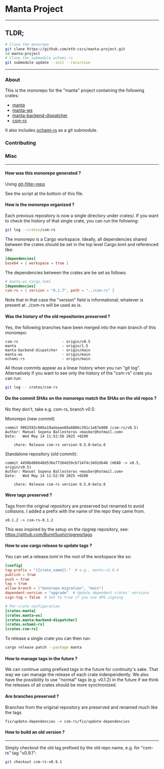 # Manta Project

---

## TLDR;

```bash
# Clone the monorepo
git clone https://github.com/eth-cscs/manta-project.git
cd manta-project
# Clone the submodule ochami-rs
git submodule update --init --recursive
```
---
### About
This is the monorepo for the "manta" project containing the following crates:
+ [manta](https://github.com/eth-cscs/manta-project/tree/main/crates/manta)
+ [manta-ws](https://github.com/eth-cscs/manta-project/tree/main/crates/manta-ws)
+ [manta-backend-dispatcher](https://github.com/eth-cscs/manta-project/tree/main/crates/manta-backend-dispatcher)
+ [csm-rs](https://github.com/eth-cscs/manta-project/tree/main/crates/csm-rs)

It also includes [ochami-rs](https://github.com/OpenCHAMI/ochami-rs) as a git submodule.

### Contributing 


### Misc
---
#### How was this monorepo generated ?

Using [git-filter-repo](https://www.git-tower.com/learn/git/faq/git-filter-repo)

See the script at the bottom of this file.

#### How is the monorepo organized ?

Each previous repository is now a single directory under crates/.
If you want to check the history of that single crate, you can run the following:

```sh
git log --crates/csm-rs
```

The monorepo is a Cargo workspace. Ideally, all dependencies shared between the crates should be set
in the top level Cargo.toml and referenced like:

```toml
[dependencies]
base64 = { workspace = true }
```

The dependencies between the crates are be set as follows:

```toml
# manta-ws Cargo.toml
[dependencies]
csm-rs = { version = "0.1.7", path = "../csm-rs" }
```

Note that in that case the "version" field is informational; whatever is present at ../csm-rs will be used as is.

#### Was the history of the old repositories preserved ?

Yes, the following branches have been merged into the main branch of this monorepo:

```
csm-rs                    - origin/v0.5
manta                     - origin/1.5
manta-backend-dispatcher  - origin/main
manta-ws                  - origin/main
ochami-rs                 - origin/main
```
All those commits appear as a linear history when you run "git log". Alternatively if you want to
see only the history of the "csm-rs" crate you can run:
```sh
git log -- crates/csm-rs
```

#### Do the commit SHAs on the monorepo match the SHAs on the old repos ?

No they don't, take e.g. csm-rs, branch v0.5:

Monorepo (new commit)
```
commit 9062593c086a19adeaae89a8886c391c1e67e000 (csm-rs/v0.5)
Author: Manuel Sopena Ballesteros <masber@hotmail.com>
Date:   Wed May 14 11:52:56 2025 +0200

    chore: Release csm-rs version 0.5.0-beta.6
```

Standalone repository (old commit):
```
commit 4450bd86648d536e77264d39cb714f4c3492db48 (HEAD -> v0.5, origin/v0.5)
Author: Manuel Sopena Ballesteros <masber@hotmail.com>
Date:   Wed May 14 11:52:56 2025 +0200

    chore: Release csm-rs version 0.5.0-beta.6
```
#### Were tags preserved ?
Tags from the original repository are preserved but renamed to avoid collisions. I added a prefix
with the name of the repo they came from. 

```
v0.1.2 -> csm-rs-0.1.2
```

This was inspired by the setup on the ripgrep repository, see: https://github.com/BurntSushi/ripgrep/tags

#### How to use cargo release to update tags ?

You can set a release.toml in the root of the workspace like so:
```toml
[config]
tag-prefix = "{{crate_name}}-"  # e.g., manta-v1.0.4
publish = true
push = true
tag = true
allow-branch = ["monorepo-migration", "main"]
dependent-version = "upgrade"  # Update dependent crates' versions
sign-tag = false  # Set to true if you use GPG signing

# Per-crate configuration
[crates.manta]
[crates.manta-ws]
[crates.manta-backend-dispatcher]
[crates.ochami-rs]
[crates.csm-rs]
```

To release a single crate you can then run:
```sh
cargo release patch --package manta
```

#### How to manage tags in the future ?
We can continue using prefixed tags in the future for continuity's sake. That way we can manage the
release of each crate indenpendently. We also have the possibility to use "normal" tags (e.g.
v0.1.2) in the future if we think the releases of all crates should be more synchronized.

#### Are branches preserved ?
Branches from the original repository are preserved and renamed much like the tags

```
fix/update-dependencies -> csm-rs/fix/update-dependencies
```

#### How to build an old version ?
---

Simply checkout the old tag prefixed by the old repo name, e.g. for "csm-rs" tag "v0.9.1":

```sh
git checkout csm-rs-v0.9.1
```

